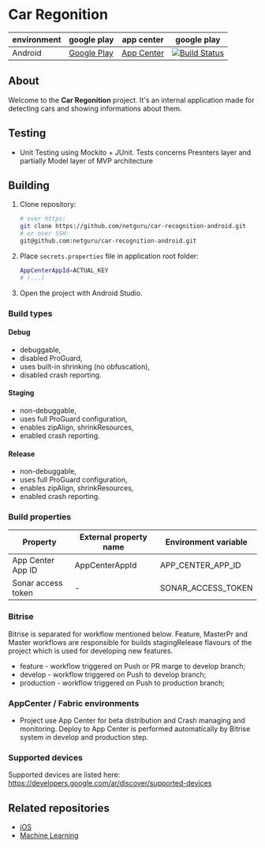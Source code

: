# Car Regonition

| environment | google play           | app center         | google play   |
|-------------|-----------------------|--------------------|---------------|
| Android     | [Google Play](https://play.google.com/store/apps/details?id=co.netguru.android.carrecognition) |  [App Center](https://appcenter.ms/orgs/office-4dmm/apps/car-recognition-android)| [![Build Status](https://app.bitrise.io/app/9daec990ebe15a1e/status.svg?token=gGmNVn-KF3WX1axova7c3A&branch=master)](https://app.bitrise.io/app/9daec990ebe15a1e) |
<!--- If applies, add link to app on Google Play -->

## About
Welcome to the **Car Regonition** project. It's an internal application made for detecting cars and showing informations about them.

## Testing
 - Unit Testing using Mockito + JUnit. Tests concerns Presnters layer and partially Model layer of MVP architecture

## Building
1. Clone repository:

	```bash
	# over https:
	git clone https://github.com/netguru/car-recognition-android.git
	# or over SSH:
	git@github.com:netguru/car-recognition-android.git
	```
2. Place `secrets.properties` file in application root folder:
   ```bash
   AppCenterAppId=ACTUAL_KEY
   # (...)
   ```  
3. Open the project with Android Studio.

### Build types

#### Debug
 - debuggable,
 - disabled ProGuard,
 - uses built-in shrinking (no obfuscation),
 - disabled crash reporting.
 
#### Staging
 - non-debuggable,
 - uses full ProGuard configuration,
 - enables zipAlign, shrinkResources,
 - enabled crash reporting.
 
#### Release
 - non-debuggable,
 - uses full ProGuard configuration,
 - enables zipAlign, shrinkResources,
 - enabled crash reporting.

### Build properties

| Property             | External property name | Environment variable |
|----------------------|------------------------|----------------------|
| App Center App ID    | AppCenterAppId         | APP_CENTER_APP_ID    |
| Sonar access token   | -                      | SONAR_ACCESS_TOKEN   |

### Bitrise
 Bitrise is separated for workflow mentioned below. Feature, MasterPr and Master workflows are responsible for builds stagingRelease flavours of the project which is used for developing new features.
 - feature - workflow triggered on Push or PR marge to develop branch;
 - develop - workflow triggered on Push to develop branch;
 - production - workflow triggered on Push to production branch;

### AppCenter / Fabric environments
 - Project use App Center for beta distribution and Crash managing and monitoring. Deploy to App Center is performed automatically by Bitrise system in develop and production step.

### Supported devices
Supported devices are listed here: https://developers.google.com/ar/discover/supported-devices 

## Related repositories
- [iOS](https://github.com/netguru/car-recognition-ios)
- [Machine Learning](https://github.com/netguru/car-recognition-ml)
